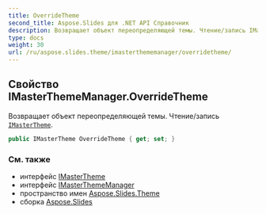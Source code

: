 ```yaml
---
title: OverrideTheme
second_title: Aspose.Slides для .NET API Справочник
description: Возвращает объект переопределяющей темы. Чтение/запись IMasterThemeaspose.slides.theme/imastertheme.
type: docs
weight: 30
url: /ru/aspose.slides.theme/imasterthememanager/overridetheme/
---
```


## Свойство IMasterThemeManager.OverrideTheme

Возвращает объект переопределяющей темы. Чтение/запись [`IMasterTheme`](../../imastertheme).

```csharp
public IMasterTheme OverrideTheme { get; set; }
```

### См. также

* интерфейс [IMasterTheme](../../imastertheme)
* интерфейс [IMasterThemeManager](../../imasterthememanager)
* пространство имен [Aspose.Slides.Theme](../../imasterthememanager)
* сборка [Aspose.Slides](../../../)

<!-- DO NOT EDIT: сгенерировано xmldocmd для Aspose.Slides.dll -->
